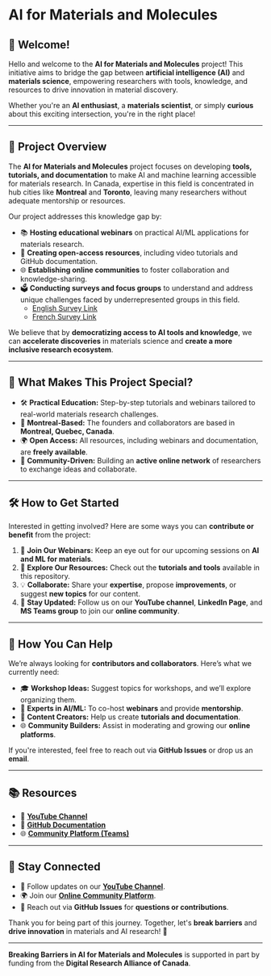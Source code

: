 
# **AI for Materials and Molecules**  

## 👋 **Welcome!**  

Hello and welcome to the **AI for Materials and Molecules** project! This initiative aims to bridge the gap between **artificial intelligence (AI)** and **materials science**, empowering researchers with tools, knowledge, and resources to drive innovation in material discovery.  

Whether you're an **AI enthusiast**, a **materials scientist**, or simply **curious** about this exciting intersection, you're in the right place!  

---

## 📝 **Project Overview**  

The **AI for Materials and Molecules** project focuses on developing **tools, tutorials, and documentation** to make AI and machine learning accessible for materials research. In Canada, expertise in this field is concentrated in hub cities like **Montreal** and **Toronto**, leaving many researchers without adequate mentorship or resources.  

Our project addresses this knowledge gap by:  

- 📚 **Hosting educational webinars** on practical AI/ML applications for materials research.  
- 🎥 **Creating open-access resources**, including video tutorials and GitHub documentation.  
- 🌐 **Establishing online communities** to foster collaboration and knowledge-sharing.  
- 🗳️ **Conducting surveys and focus groups** to understand and address unique challenges faced by underrepresented groups in this field.
  - [English Survey Link](https://forms.office.com/r/W6XKPwDrhY)
  - [French Survey Link](https://forms.office.com/r/FN1fCgyY02)

We believe that by **democratizing access to AI tools and knowledge**, we can **accelerate discoveries** in materials science and **create a more inclusive research ecosystem**.  

---

## 🚀 **What Makes This Project Special?**  

- 🛠️ **Practical Education:** Step-by-step tutorials and webinars tailored to real-world materials research challenges.  
- 📍 **Montreal-Based:** The founders and collaborators are based in **Montreal, Quebec, Canada**.  
- 🌍 **Open Access:** All resources, including webinars and documentation, are **freely available**.  
- 🤝 **Community-Driven:** Building an **active online network** of researchers to exchange ideas and collaborate.  

---

## 🛠️ **How to Get Started**  

Interested in getting involved? Here are some ways you can **contribute or benefit** from the project:  

1. 📅 **Join Our Webinars:** Keep an eye out for our upcoming sessions on **AI and ML for materials**.  
2. 📖 **Explore Our Resources:** Check out the **tutorials and tools** available in this repository.  
3. 💡 **Collaborate:** Share your **expertise**, propose **improvements**, or suggest **new topics** for our content.  
4. 🔔 **Stay Updated:** Follow us on our **YouTube channel**, **LinkedIn Page**, and **MS Teams group** to join our **online community**.  

---

## 🤝 **How You Can Help**  

We’re always looking for **contributors and collaborators**. Here’s what we currently need:  

- 🎓 **Workshop Ideas:** Suggest topics for workshops, and we’ll explore organizing them.  
- 🧠 **Experts in AI/ML:** To co-host **webinars** and provide **mentorship**.  
- 📝 **Content Creators:** Help us create **tutorials and documentation**.  
- 🌐 **Community Builders:** Assist in moderating and growing our **online platforms**.  

If you're interested, feel free to reach out via **GitHub Issues** or drop us an **email**.  

---

## 📚 **Resources**  

- 🎥 [**YouTube Channel**](#)  
- 📖 [**GitHub Documentation**](#)  
- 🌐 [**Community Platform (Teams)**](https://teams.microsoft.com/l/team/19%3ALAUUbmPCJgw2RdiqtAoxmNucTZ2yGyna842JsoFv1o01%40thread.tacv2/conversations?groupId=71c9537d-a99b-41cb-9f01-c0a84129ce92&tenantId=5569f185-d22f-4e13-9850-ce5b1abcd2e8)  

---

## 📢 **Stay Connected**  

- 🔗 Follow updates on our [**YouTube Channel**](#).  
- 🌍 Join our [**Online Community Platform**](#).  
- 💬 Reach out via **GitHub Issues** for **questions or contributions**.  

Thank you for being part of this journey. Together, let's **break barriers** and **drive innovation** in materials and AI research! 🚀  

---

**Breaking Barriers in AI for Materials and Molecules** is supported in part by funding from the **Digital Research Alliance of Canada**.  
